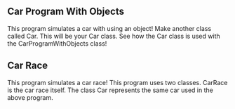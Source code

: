 ## Car Program With Objects
This program simulates a car with using an object! Make another class called Car. This will be your Car class. See how the Car class is used with the CarProgramWithObjects class!
<br/>
## Car Race
This program simulates a car race! This program uses two classes. CarRace is the car race itself. The class Car represents the same car used in the above program.
